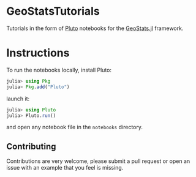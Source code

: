 # GeoStatsTutorials

Tutorials in the form of [Pluto](https://github.com/fonsp/Pluto.jl) notebooks for the [GeoStats.jl](https://github.com/juliohm/GeoStats.jl) framework.

# Instructions

To run the notebooks locally, install Pluto:

```julia
julia> using Pkg
julia> Pkg.add("Pluto")
```

launch it:

```julia
julia> using Pluto
julia> Pluto.run()
```

and open any notebook file in the `notebooks` directory.

## Contributing

Contributions are very welcome, please submit a pull request or open an issue with an example that you feel is missing.
